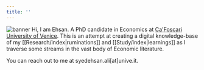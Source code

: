 ```yaml
---
title: ''
---
```




![banner](./banner.jpg)
Hi, I am Ehsan. A PhD candidate in Economics at [Ca'Foscari University of Venice](https://www.unive.it/). This is an attempt at creating a digital knowledge-base of my [[Research/index|ruminations]] and [[Study/index|learnings]] as I traverse some streams in the vast body of Economic literature. 



You can reach out to me at syedehsan.ali\[at\]unive.it.
